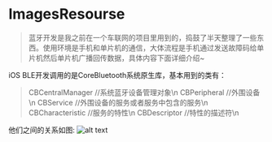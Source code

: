 # ImagesResourse
>蓝牙开发是我之前在一个车联网的项目里用到的，捣鼓了半天整理了一些东西。使用环境是手机和单片机的通信，大体流程是手机通过发送故障码给单片机然后单片机广播回传数据，具体内容下面详细介绍~

iOS BLE开发调用的是CoreBluetooth系统原生库，基本用到的类有：
>CBCentralManager //系统蓝牙设备管理对象\n
>CBPeripheral //外围设备\n
>CBService //外围设备的服务或者服务中包含的服务\n
>CBCharacteristic //服务的特性\n
>CBDescriptor //特性的描述符\n

他们之间的关系如图:
![alt text](放这个位置 "Title")
